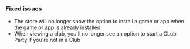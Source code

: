 ### Fixed issues
- The store will no longer show the option to install a game or app when the game or app is already installed
- When viewing a club, you'll no longer see an option to start a CLub Party if you're not in a Club